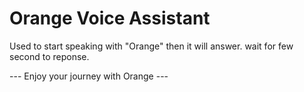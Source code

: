 # Orange Voice Assistant
Used to start speaking with "Orange" then it will answer.
wait for few second to reponse.

--- Enjoy your journey with Orange ---
